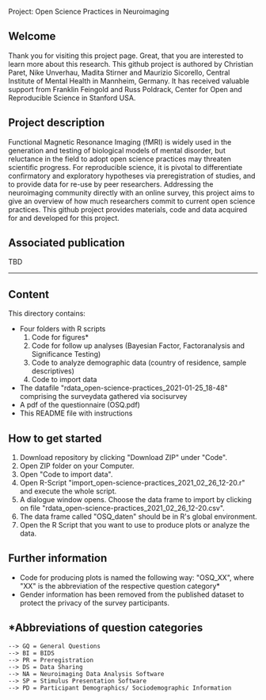  Project: Open Science Practices in Neuroimaging

## Welcome

Thank you for visiting this project page. Great, that you are interested to learn more about this research.
This github project is authored by Christian Paret, Nike Unverhau, Madita Stirner and Maurizio Sicorello, Central Institute of Mental Health in Mannheim, Germany. It has received valuable support from Franklin Feingold and Russ Poldrack, Center for Open and Reproducible Science in Stanford USA.

## Project description

Functional Magnetic Resonance Imaging (fMRI) is widely used in the generation and testing of biological models of mental disorder, but reluctance in the field to adopt open science practices may threaten scientific progress. For reproducible science, it is pivotal to differentiate confirmatory and exploratory hypotheses via preregistration of studies, and to provide data for re-use by peer researchers. Addressing the neuroimaging community directly with an online survey, this project aims to give an overview of how much researchers commit to current open science practices.
This github project provides materials, code and data acquired for and developed for this project.

## Associated publication

TBD
_____________________________________________________________________________________________________________________________________________

## Content
 
This directory contains:

- Four folders with R scripts
	1. Code for figures*
	2. Code for follow up analyses (Bayesian Factor, Factoranalysis and Significance Testing) 
	3. Code to analyze demographic data (country of residence, sample descriptives) 
	4. Code to import data 
- The datafile "rdata_open-science-practices_2021-01-25_18-48" comprising the surveydata gathered via socisurvey
- A pdf of the questionnaire (OSQ.pdf)
- This README file with instructions	
	

## How to get started

1. Download repository by clicking "Download ZIP" under "Code". 
2. Open ZIP folder on your Computer. 
3. Open "Code to import data".
4. Open R-Script "import_open-science-practices_2021_02_26_12-20.r" and execute the whole script.
5. A dialogue window opens. Choose the data frame to import by clicking on file "rdata_open-science-practices_2021_02_26_12-20.csv".
6. The data frame called "OSQ_daten" should be in R's global environment.
7. Open the R Script that you want to use to produce plots or analyze the data.

## Further information

- Code for producing plots is named the following way: "OSQ_XX", where "XX" is the abbreviation of the respective question category*
- Gender information has been removed from the published dataset to protect the privacy of the survey participants.
	
	
## *Abbreviations of question categories
	--> GQ = General Questions
	--> BI = BIDS
	--> PR = Preregistration
	--> DS = Data Sharing
	--> NA = Neuroimaging Data Analysis Software
	--> SP = Stimulus Presentation Software
	--> PD = Participant Demographics/ Sociodemographic Information